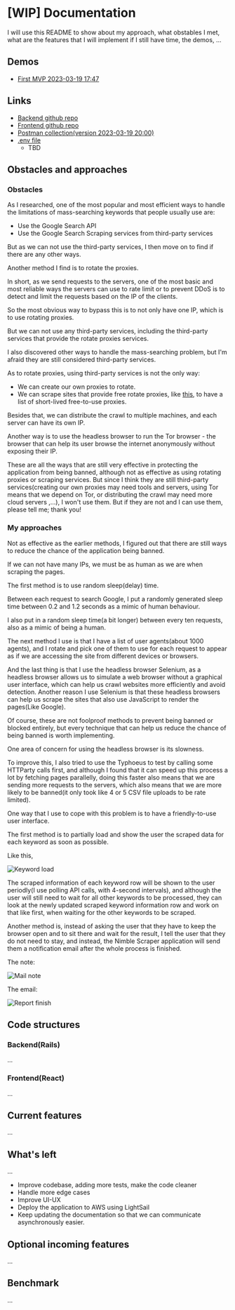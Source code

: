 # [WIP] Documentation
I will use this README to show about my approach, what obstables I met, what are the features that I will implement if I still have time, the demos, ...

## Demos
- [First MVP 2023-03-19 17:47](https://share.cleanshot.com/bWY03jmP)

## Links
- [Backend github repo](https://github.com/tednguyendev/nimble_challenge)
- [Frontend github repo](https://github.com/tednguyendev/nimble_challenge_fe)
- [Postman collection(version 2023-03-19 20:00)](https://api.postman.com/collections/9434315-f930a92c-eb4e-48ee-89ef-8fb53ff49baf?access_key=PMAT-01GVWZ6R79MM3W3JXV76YR3B56)
- [.env file]()
  - TBD

## Obstacles and approaches
### Obstacles
As I researched, one of the most popular and most efficient ways to handle the limitations of mass-searching keywords that people usually use are:
- Use the Google Search API
- Use the Google Search Scraping services from third-party services

But as we can not use the third-party services, I then move on to find if there are any other ways.

Another method I find is to rotate the proxies.

In short, as we send requests to the servers, one of the most basic and most reliable ways the servers can use to rate limit or to prevent DDoS is to detect and limit the requests based on the IP of the clients.

So the most obvious way to bypass this is to not only have one IP, which is to use rotating proxies.

But we can not use any third-party services, including the third-party services that provide the rotate proxies services.

I also discovered other ways to handle the mass-searching problem, but I'm afraid they are still considered third-party services.

As to rotate proxies, using third-party services is not the only way:
- We can create our own proxies to rotate.
- We can scrape sites that provide free rotate proxies, like [this](https://free-proxy-list.net/rotating-proxy-open.html), to have a list of short-lived free-to-use proxies.

Besides that, we can distribute the crawl to multiple machines, and each server can have its own IP.

Another way is to use the headless browser to run the Tor browser - the browser that can help its user browse the internet anonymously without exposing their IP.

These are all the ways that are still very effective in protecting the application from being banned, although not as effective as using rotating proxies or scraping services. But since I think they are still third-party services(creating our own proxies may need tools and servers, using Tor means that we depend on Tor, or distributing the crawl may need more cloud servers ,...), I won't use them. But if they are not and I can use them, please tell me; thank you!

### My approaches
Not as effective as the earlier methods, I figured out that there are still ways to reduce the chance of the application being banned.

If we can not have many IPs, we must be as human as we are when scraping the pages.

The first method is to use random sleep(delay) time.

Between each request to search Google, I put a randomly generated sleep time between 0.2 and 1.2 seconds as a mimic of human behaviour.

I also put in a random sleep time(a bit longer) between every ten requests, also as a mimic of being a human.

The next method I use is that I have a list of user agents(about 1000 agents), and I rotate and pick one of them to use for each request to appear as if we are accessing the site from different devices or browsers.

And the last thing is that I use the headless browser Selenium, as a headless browser allows us to simulate a web browser without a graphical user interface, which can help us crawl websites more efficiently and avoid detection. Another reason I use Selenium is that these headless browsers can help us scrape the sites that also use JavaScript to render the pages(Like Google).

Of course, these are not foolproof methods to prevent being banned or blocked entirely, but every technique that can help us reduce the chance of being banned is worth implementing.

One area of concern for using the headless browser is its slowness.

To improve this, I also tried to use the Typhoeus to test by calling some HTTParty calls first, and although I found that it can speed up this process a lot by fetching pages parallelly, doing this faster also means that we are sending more requests to the servers, which also means that we are more likely to be banned(it only took like 4 or 5 CSV file uploads to be rate limited).

One way that I use to cope with this problem is to have a friendly-to-use user interface.

The first method is to partially load and show the user the scraped data for each keyword as soon as possible.

Like this,

![Keyword load](public/keyword-load.png)

The scraped information of each keyword row will be shown to the user periodly(I use polling API calls, with 4-second intervals), and although the user will still need to wait for all other keywords to be processed, they can look at the newly updated scraped keyword information row and work on that like first, when waiting for the other keywords to be scraped.

Another method is, instead of asking the user that they have to keep the browser open and to sit there and wait for the result, I tell the user that they do not need to stay, and instead, the Nimble Scraper application will send them a notification email after the whole process is finished.

The note:

![Mail note](public/mail-note.png)

The email:

![Report finish](public/report-finish.png)

## Code structures
### Backend(Rails)
...

### Frontend(React)
...

## Current features
...

## What's left
...
- Improve codebase, adding more tests, make the code cleaner
- Handle more edge cases
- Improve UI-UX
- Deploy the application to AWS using LightSail
- Keep updating the documentation so that we can communicate asynchronously easier.

## Optional incoming features
...

## Benchmark
...